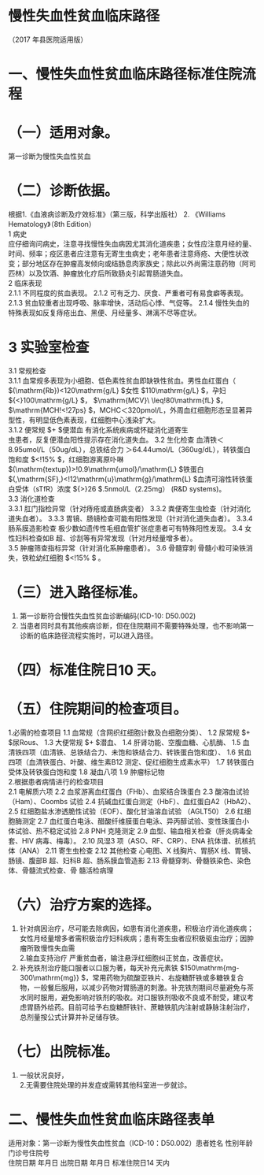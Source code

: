# 慢性失血性贫血临床路径  
（2017 年县医院适用版）  
# 一、慢性失血性贫血临床路径标准住院流程  
# （一）适用对象。  
第一诊断为慢性失血性贫血  
# （二）诊断依据。  
根据1.《血液病诊断及疗效标准》（第三版，科学出版社） 2. 《Williams Hematology》（8th Edition）  
1 病史  
应仔细询问病史，注意寻找慢性失血病因尤其消化道疾患；女性应注意月经的量、时间、频率；疫区患者应注意有无寄生虫病史；老年患者注意痔疮、大便性状改变；部分地区存在肿瘤高发倾向或结肠息肉家族史；除此以外尚需注意药物（阿司匹林）以及饮酒、肿瘤放化疗后所致肠炎引起胃肠道失血。  
2 临床表现  
2.1.1 不同程度的贫血表现。 
2.1.2 可有乏力、厌食、严重者可有易食癖等表现。 
2.1.3 贫血较重者出现呼吸、脉率增快，活动后心悸、气促等。 2.1.4 慢性失血的特殊表现如反复痔疮出血、黑便、月经量多、淋漓不尽等症状。  
# 3  实验室检查  
3.1 常规检查  
3.1.1 血常规多表现为小细胞、低色素性贫血即缺铁性贫血。男性血红蛋白（ $(\mathrm{Rb})<120\mathrm{g/L} $女性 $110\mathrm{g/L} $，孕妇 ${<}100\mathrm{g/L} $， $\mathrm{MCV}\ \leq\!80\mathrm{fL} $， $\mathrm{MCH\!<\!27ps} $，MCHC＜320pmol/L，外周血红细胞形态呈显著异型性，有明显低色素表现，红细胞中心浅染扩大。  
3.1.2 便常规 $+ $便潜血 有消化系统疾病或怀疑消化道寄生  
虫患者，反复便潜血阳性提示存在消化道失血。 
3.2 生化检查 血清铁＜8.95umol/L（50ug/dL），总铁结合力
＞64.44umol/L（360ug/dL），转铁蛋白饱和度 $<\!15\% $，红细胞游离原卟啉 $(\mathrm{textup})>\!0.9\mathrm{umol}/\mathrm{L} $铁蛋白 $(\,\mathrm{SF}\,)<\!12\mathrm{u}\mathrm{g}/\mathrm{L} $血清可溶性转铁蛋白受体（sTfR）浓度 ${>}26 $.5nmol/L（2.25mg）
(R&D systems)。  
3.3 消化道检查  
3.3.1 肛门指检异常（针对痔疮或直肠病变者） 
3.3.2 粪便寄生虫检查（针对消化道失血者）。 
3.3.3 胃镜、肠镜检查可能有阳性发现（针对消化道失血者）。
3.3.4 肠系膜造影检查 极少数如遗传性毛细血管扩张症患者可有特殊阳性发现。 3.4 女性妇科检查如B 超、诊刮等有异常发现（针对月经量增多者）。  
3.5 肿瘤筛查指标异常（针对消化系肿瘤患者）。 
3.6 骨髓穿刺 骨髓小粒可染铁消失，铁粒幼红细胞 $<\!15\% $ 。  
# （三）进入路径标准。  
1. 第一诊断符合慢性失血性贫血诊断编码(ICD-10: D50.002)  
2. 当患者同时具有其他疾病诊断，但在住院期间不需要特殊处理，也不影响第一诊断的临床路径流程实施时，可以进入路径。  
# （四）标准住院日10 天。  
# （五）住院期间的检查项目。  
1.必需的检查项目 
1.1 血常规（含网织红细胞计数及白细胞分类）、 
1.2 尿常规 $+ $尿Rous、 
1.3 大便常规 $+ $潜血、 
1.4 肝肾功能、空腹血糖、心肌酶、 
1.5 血清铁四项（血清铁、总铁结合力、未饱和铁结合力、转铁蛋白饱和度）、 1.6 贫血四项（血清铁蛋白、叶酸、维生素B12 测定、促红细胞生成素水平） 
1.7 转铁蛋白受体及转铁蛋白饱和度 
1.8 凝血八项 
 1.9 肿瘤标记物  
2.根据患者病情进行的检查项目  
2.1 电解质六项 
2.2 血浆游离血红蛋白（FHb）、血浆结合珠蛋白 
2.3 酸溶血试验（Ham）、Coombs 试验 
2.4 抗碱血红蛋白测定（HbF）、血红蛋白A2（HbA2）、 
2.5 红细胞盐水渗透脆性试验（EOF）、酸化甘油溶血试验
（AGLT50） 
2.6 红细胞酶测定 
2.7 血红蛋白电泳、醋酸纤维膜蛋白电泳、异丙醇试验、变性珠蛋白小体试验、热不稳定试验 
2.8 PNH 克隆测定 
2.9 血型、输血相关检查（肝炎病毒全套、HIV 病毒、梅毒）。 
2.10 风湿3 项（ASO、RF、CRP）、ENA 抗体谱、抗核抗体（ANA） 
2.11 寄生虫检查 
2.12 其他检查 心电图、X 线胸片、胃肠X 线、胃镜、肠镜、腹部B 超、妇科B 超、肠系膜血管造影 2.13 骨髓穿刺、骨髓铁染色、染色体、骨髓流式检查、骨 髓活检病理  
# （六）治疗方案的选择。  
1. 针对病因治疗，尽可能去除病因，如患有消化道疾患，积极治疗消化道疾病；女性月经量增多者需积极治疗妇科疾病；患有寄生虫者应积极驱虫治疗；因肿瘤所致慢性失血需  
2.输血支持治疗 严重贫血者，输注悬浮红细胞纠正贫血，改善症状。  
3. 补充铁剂治疗能口服者以口服为著，每天补充元素铁 $150\mathrm{mg-300\mathrm{mg}} $，常用药物为硫酸亚铁片、右旋糖酐铁或多糖铁复合物，一般餐后服用，以减少药物对胃肠道的刺激。补充铁剂期间尽量避免与茶水同时服用，避免影响对铁剂的吸收。对口服铁剂吸收不良或不耐受，建议考虑胃肠外给药。目前可给予右旋糖酐铁针、蔗糖铁肌内注射或静脉注射治疗，总剂量按公式计算并补足储存铁。  
# （七）出院标准。  
1. 一般状况良好，  
2.无需要住院处理的并发症或需转其他科室进一步就诊。  
# 二、慢性失血性贫血临床路径表单  
适用对象：第一诊断为慢性失血性贫血（ICD-10：D50.002）患者姓名  性别年龄门诊号住院号  
住院日期  年月日   出院日期  年月日  标准住院日14 天内  
